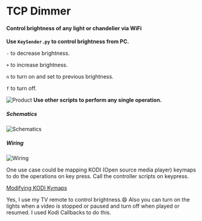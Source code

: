 TCP Dimmer
==========


#### Control brightness of any light or chandelier via WiFi

**Use ```KeySender.py``` to control brightness from PC.**

`-` to decrease brightness.

`+` to increase brightness.

`n` to turn on and set to previous brightness.

`f` to turn off.

![Product](https://bytebucket.org/zandegran/dimmer/raw/26d8c4f2f081138dcd83aab0eb40c9db9376e0d2/Images/Product.jpg)
**Use other scripts to perform any single operation.**

##### Schematics

![Schematics](https://bytebucket.org/zandegran/dimmer/raw/aae1725d7131e86d6d03e55af1b10c8fadb5de5f/Images/Schematics.jpg)

##### Wiring

![Wiring](https://bytebucket.org/zandegran/dimmer/raw/aae1725d7131e86d6d03e55af1b10c8fadb5de5f/Images/Wiring.jpg)

One use case could be mapping KODI (Open source media player) keymaps to do the operations on key press. Call the controller scripts on keypress. 

[Modifying KODI Kymaps](http://kodi.wiki/view/HOW-TO:Modify_keymaps)

Yes, I use my TV remote to control brightness.:smile:
Also you can turn on the lights when a video is stopped or paused and turn off when played or resumed. I used Kodi Callbacks to do this.
